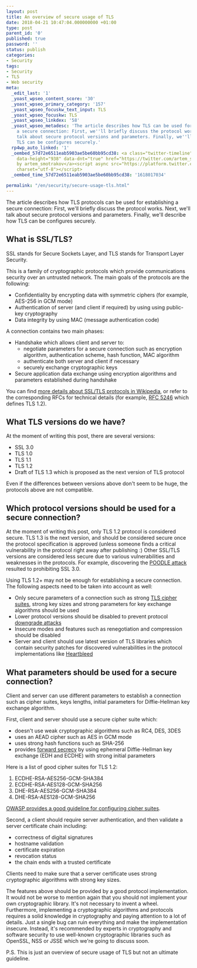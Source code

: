 ```yaml
---
layout: post
title: An overview of secure usage of TLS
date: 2018-04-21 10:47:04.000000000 +01:00
type: post
parent_id: '0'
published: true
password: ''
status: publish
categories:
- Security
tags:
- Security
- TLS
- Web security
meta:
  _edit_last: '1'
  _yoast_wpseo_content_score: '30'
  _yoast_wpseo_primary_category: '157'
  _yoast_wpseo_focuskw_text_input: TLS
  _yoast_wpseo_focuskw: TLS
  _yoast_wpseo_linkdex: '58'
  _yoast_wpseo_metadesc: 'The article describes how TLS can be used for establishing
    a secure connection: First, we''ll briefly discuss the protocol works. Next, we''ll
    talk about secure protocol versions and parameters. Finally, we''ll describe how
    TLS can be configures securely.'
  rp4wp_auto_linked: '1'
  _oembed_57d72e6511eab5903ae5be60bb95cd38: <a class="twitter-timeline" data-width="625"
    data-height="938" data-dnt="true" href="https://twitter.com/artem_smotrakov?ref_src=twsrc%5Etfw">Tweets
    by artem_smotrakov</a><script async src="https://platform.twitter.com/widgets.js"
    charset="utf-8"></script>
  _oembed_time_57d72e6511eab5903ae5be60bb95cd38: '1618017034'

permalink: "/en/security/secure-usage-tls.html"
---
```

The article describes how TLS protocols can be used for establishing a secure connection: First, we'll briefly discuss the protocol works. Next, we'll talk about secure protocol versions and parameters. Finally, we'll describe how TLS can be configures securely.

<!--more-->

## What is SSL/TLS?

SSL stands for Secure Sockets Layer, and TLS stands for&nbsp;Transport Layer Security.

This is a family of cryptographic protocols which provide communications security over an untrusted network. The main goals of the protocols are the following:

- Confidentiality by encrypting data with symmetric ciphers (for example, AES-256 in GCM mode)
- Authentication of server (and client if required) by using&nbsp;using public-key cryptography
- Data integrity by using MAC (message authentication code)

A connection contains two main phases:

- Handshake which allows client and server to:
  - negotiate parameters for a secure connection such as encryption algorithm, authentication scheme, hash function, MAC algorithm
  - authenticate both server and client if necessary
  - securely exchange cryptographic keys
- Secure application data exchange using encryption algorithms and parameters established during handshake

You can find [more details about SSL/TLS protocols in Wikipedia](https://en.wikipedia.org/wiki/Transport_Layer_Security), or refer to the corresponding RFCs for technical details (for example,&nbsp;[RFC 5246](https://www.ietf.org/rfc/rfc5246.txt)&nbsp;which defines TLS 1.2).

## What TLS versions do we have?

At the moment of writing this post, there are several versions:

- SSL 3.0
- TLS 1.0
- TLS 1.1
- TLS 1.2
- Draft of TLS 1.3 which is proposed as the next version of TLS protocol

Even if the differences between versions above don't seem to be huge, the protocols above are not compatible.

## Which protocol versions should be used for a secure connection?

At the moment of writing this post, only TLS 1.2 protocol is considered secure. TLS 1.3 is the next version, and should be considered secure once the protocol specification is approved (unless someone finds a critical vulnerability in the protocol right away after publishing :) Other SSL/TLS versions are considered less secure due to various vulnerabilities and weaknesses in the protocols. For example, discovering the [POODLE attack](https://en.wikipedia.org/wiki/POODLE) resulted to prohibiting SSL 3.0.

Using TLS 1.2+ may not be enough for establishing a secure connection. The following aspects need to be taken into account as well:

- Only secure parameters of a connection such as strong [TLS cipher suites](https://en.wikipedia.org/wiki/Cipher_suite), strong key sizes and strong parameters for key exchange algorithms should be used
- Lower protocol versions should be disabled to prevent protocol [downgrade attacks](https://en.wikipedia.org/wiki/Downgrade_attack)
- Insecure modes and features such as renegotiation and&nbsp;compression should be disabled
- Server and client should use latest version of TLS libraries which contain security patches for discovered vulnerabilities in the protocol implementations like [Heartbleed](https://en.wikipedia.org/wiki/Heartbleed)

## What parameters should be used for a secure connection?

Client and server can use different parameters to establish a connection such as cipher suites, keys lengths, initial parameters for Diffie-Hellman key exchange algorithm.

First, client and server should use a secure cipher suite which:

- doesn't use weak cryptographic algorithms such as RC4, DES, 3DES
- uses an AEAD cipher such as AES in GCM mode
- uses strong hash functions such as SHA-256
- provides&nbsp;[forward secrecy](https://en.wikipedia.org/wiki/Forward_secrecy)&nbsp;by using ephemeral Diffie-Hellman key exchange (EDH and ECDHE) with strong initial parameters

Here is a list of good cipher suites for TLS 1.2:

1. ECDHE-RSA-AES256-GCM-SHA384
2. ECDHE-RSA-AES128-GCM-SHA256
3. DHE-RSA-AES256-GCM-SHA384
4. DHE-RSA-AES128-GCM-SHA256

[OWASP provides a good guideline for configuring cipher suites](https://www.owasp.org/index.php/Transport_Layer_Protection_Cheat_Sheet#Server_Protocol_and_Cipher_Configuration).

Second, a client should require server authentication, and then validate a server certificate chain including:

- correctness of digital signatures
- hostname validation
- certificate expiration
- revocation status
- the chain ends with a trusted certificate

Clients need to make sure that a server certificate uses strong cryptographic algorithms with strong key sizes.

The features above should be provided by a good protocol implementation. It would not be worse to mention again that you should not implement your own cryptographic library. It's not necessary to invent a wheel. Furthermore, implementing a cryptographic algorithms and protocols requires a solid knowledge in cryptography and paying attention to a lot of details. Just a single bug can ruin everything and make the implementation insecure. Instead, it's recommended by experts in cryptography and software security to use well-known cryptographic libraries such as OpenSSL, NSS or JSSE which we're going to discuss soon.

P.S. This is just an overview of secure usage of TLS but not an ultimate guideline.

